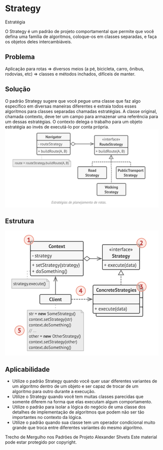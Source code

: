 # Strategy
Estratégia

O Strategy é um padrão de projeto comportamental que permite que você defina uma família de algoritmos, coloque-os em classes separadas, e faça os objetos deles intercambiáveis.

## Problema
Aplicação para rotas => diversos meios (a pé, bicicleta, carro, ônibus, rodovias, etc) => classes e métodos inchados, difíceis de manter.

## Solução
O padrão Strategy sugere que você pegue uma classe que faz algo específico em diversas maneiras diferentes e extraia todos esses algoritmos para classes separadas chamadas estratégias.
A classe original, chamada contexto, deve ter um campo para armazenar uma referência para um dessas estratégias. O contexto delega o trabalho para um objeto estratégia ao invés de executá-lo por conta própria.
![](./solucao.png)

## Estrutura
![](./estrutura.png)

## Aplicabilidade
- Utilize o padrão Strategy quando você quer usar diferentes variantes de um algoritmo dentro de um objeto e ser capaz de trocar de um algoritmo para outro durante a execução.
- Utilize o Strategy quando você tem muitas classes parecidas que somente diferem na forma que elas executam algum comportamento.
- Utilize o padrão para isolar a lógica do negócio de uma classe dos detalhes de implementação de algoritmos que podem não ser tão importantes no contexto da lógica.
- Utilize o padrão quando sua classe tem um operador condicional muito grande que troca entre diferentes variantes do mesmo algoritmo.


Trecho de
Mergulho nos Padrões de Projeto
Alexander Shvets
Este material pode estar protegido por copyright.